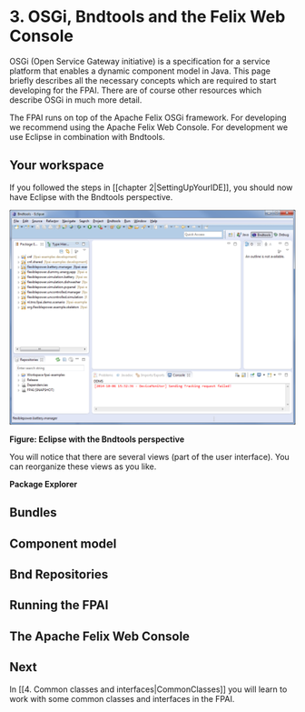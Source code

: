 # 3. OSGi, Bndtools and the Felix Web Console
OSGi (Open Service Gateway initiative) is a specification for a service platform that enables a dynamic component model in Java. This page briefly describes all the necessary concepts which are required to start developing for the FPAI. There are of course other resources which describe OSGi in much more detail.

The FPAI runs on top of the Apache Felix OSGi framework. For developing we recommend using the Apache Felix Web Console. For development we use Eclipse in combination with Bndtools.

## Your workspace
If you followed the steps in [[chapter 2|SettingUpYourIDE]], you should now have Eclipse with the Bndtools perspective.

![](workspace.png)

**Figure: Eclipse with the Bndtools perspective**

You will notice that there are several views (part of the user interface). You can reorganize these views as you like.

**Package Explorer**  


## Bundles

## Component model

## Bnd Repositories

## Running the FPAI

## The Apache Felix Web Console

## Next
In [[4. Common classes and interfaces|CommonClasses]] you will learn to work with some common classes and interfaces in the FPAI.